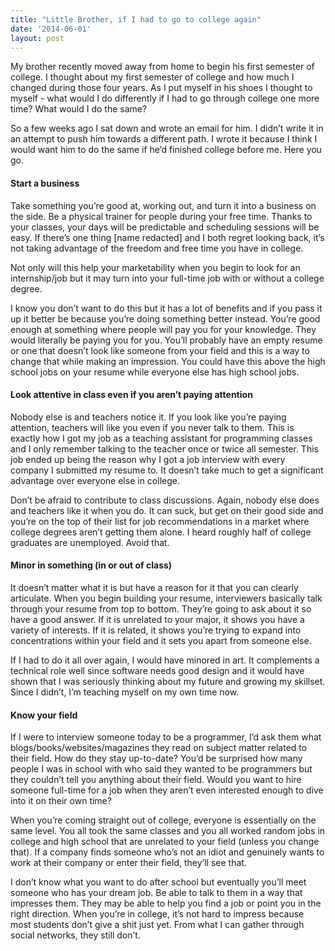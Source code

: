 ```yaml
---
title: "Little Brother, if I had to go to college again"
date: '2014-06-01'
layout: post
---
```


My brother recently moved away from home to begin his first semester of college. I thought about my first semester of college and how much I changed during those four years. As I put myself in his shoes I thought to myself - what would I do differently if I had to go through college one more time? What would I do the same?

So a few weeks ago I sat down and wrote an email for him. I didn’t write it in an attempt to push him towards a different path. I wrote it because I think I would want him to do the same if he’d finished college before me. Here you go.

#### Start a business

Take something you’re good at, working out, and turn it into a business on the side. Be a physical trainer for people during your free time. Thanks to your classes, your days will be predictable and scheduling sessions will be easy. If there’s one thing [name redacted] and I both regret looking back, it’s not taking advantage of the freedom and free time you have in college.

Not only will this help your marketability when you begin to look for an internship/job but it may turn into your full-time job with or without a college degree.

I know you don’t want to do this but it has a lot of benefits and if you pass it up it better be because you’re doing something better instead. You’re good enough at something where people will pay you for your knowledge. They would literally be paying you for you. You’ll probably have an empty resume or one that doesn’t look like someone from your field and this is a way to change that while making an impression. You could have this above the high school jobs on your resume while everyone else has high school jobs.

#### Look attentive in class even if you aren’t paying attention

Nobody else is and teachers notice it. If you look like you’re paying attention, teachers will like you even if you never talk to them. This is exactly how I got my job as a teaching assistant for programming classes and I only remember talking to the teacher once or twice all semester. This job ended up being the reason why I got a job interview with every company I submitted my resume to. It doesn’t take much to get a significant advantage over everyone else in college.

Don’t be afraid to contribute to class discussions. Again, nobody else does and teachers like it when you do. It can suck, but get on their good side and you’re on the top of their list for job recommendations in a market where college degrees aren’t getting them alone. I heard roughly half of college graduates are unemployed. Avoid that.

#### Minor in something (in or out of class)

It doesn’t matter what it is but have a reason for it that you can clearly articulate. When you begin building your resume, interviewers basically talk through your resume from top to bottom. They’re going to ask about it so have a good answer. If it is unrelated to your major, it shows you have a variety of interests. If it is related, it shows you’re trying to expand into concentrations within your field and it sets you apart from someone else.

If I had to do it all over again, I would have minored in art. It complements a technical role well since software needs good design and it would have shown that I was seriously thinking about my future and growing my skillset. Since I didn’t, I’m teaching myself on my own time now.

#### Know your field

If I were to interview someone today to be a programmer, I’d ask them what blogs/books/websites/magazines they read on subject matter related to their field. How do they stay up-to-date? You’d be surprised how many people I was in school with who said they wanted to be programmers but they couldn’t tell you anything about their field. Would you want to hire someone full-time for a job when they aren’t even interested enough to dive into it on their own time?

When you’re coming straight out of college, everyone is essentially on the same level. You all took the same classes and you all worked random jobs in college and high school that are unrelated to your field (unless you change that). If a company finds someone who’s not an idiot and genuinely wants to work at their company or enter their field, they’ll see that.

I don’t know what you want to do after school but eventually you’ll meet someone who has your dream job. Be able to talk to them in a way that impresses them. They may be able to help you find a job or point you in the right direction. When you’re in college, it’s not hard to impress because most students don’t give a shit just yet. From what I can gather through social networks, they still don’t.